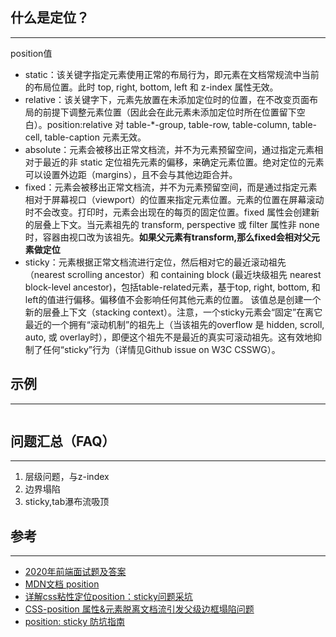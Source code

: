 ## 什么是定位？ 
--- 
position值
- static：该关键字指定元素使用正常的布局行为，即元素在文档常规流中当前的布局位置。此时 top, right, bottom, left 和 z-index 属性无效。
- relative：该关键字下，元素先放置在未添加定位时的位置，在不改变页面布局的前提下调整元素位置（因此会在此元素未添加定位时所在位置留下空白）。position:relative 对 table-*-group, table-row, table-column, table-cell, table-caption 元素无效。
- absolute：元素会被移出正常文档流，并不为元素预留空间，通过指定元素相对于最近的非 static 定位祖先元素的偏移，来确定元素位置。绝对定位的元素可以设置外边距（margins），且不会与其他边距合并。
- fixed：元素会被移出正常文档流，并不为元素预留空间，而是通过指定元素相对于屏幕视口（viewport）的位置来指定元素位置。元素的位置在屏幕滚动时不会改变。打印时，元素会出现在的每页的固定位置。fixed 属性会创建新的层叠上下文。当元素祖先的 transform, perspective 或 filter 属性非 none 时，容器由视口改为该祖先。**如果父元素有transform,那么fixed会相对父元素做定位**
- sticky：元素根据正常文档流进行定位，然后相对它的最近滚动祖先（nearest scrolling ancestor）和 containing block (最近块级祖先 nearest block-level ancestor)，包括table-related元素，基于top, right, bottom, 和 left的值进行偏移。偏移值不会影响任何其他元素的位置。
该值总是创建一个新的层叠上下文（stacking context）。注意，一个sticky元素会“固定”在离它最近的一个拥有“滚动机制”的祖先上（当该祖先的overflow 是 hidden, scroll, auto, 或 overlay时），即便这个祖先不是最近的真实可滚动祖先。这有效地抑制了任何“sticky”行为（详情见Github issue on W3C CSSWG）。
 
## 示例
---
```
```



## 问题汇总（FAQ）
---
1. 层级问题，与z-index
2. 边界塌陷
3. sticky,tab瀑布流吸顶

## 参考
--- 
- [2020年前端面试题及答案](https://blog.csdn.net/raleway/article/details/104268283)  
- [MDN文档 position](https://developer.mozilla.org/zh-CN/docs/Web/CSS/position)
- [详解css粘性定位position：sticky问题采坑](https://www.jb51.net/css/689904.html)
- [CSS-position 属性&元素脱离文档流引发父级边框塌陷问题](https://www.cnblogs.com/lvzl/p/13254784.html)
- [position: sticky 防坑指南](https://www.jianshu.com/p/e217905e8b87)